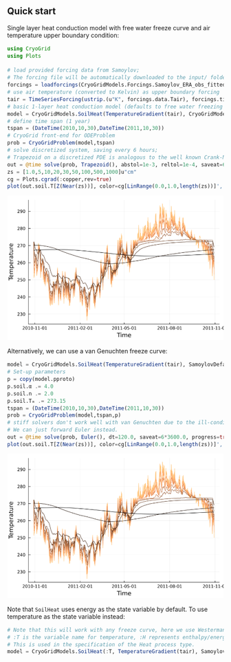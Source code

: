 ## Quick start

Single layer heat conduction model with free water freeze curve and air temperature upper boundary condition:

```julia
using CryoGrid
using Plots

# load provided forcing data from Samoylov;
# The forcing file will be automatically downloaded to the input/ folder if not already present.
forcings = loadforcings(CryoGridModels.Forcings.Samoylov_ERA_obs_fitted_1979_2014_spinup_extended_2044, :Tair => u"°C");
# use air temperature (converted to Kelvin) as upper boundary forcing
tair = TimeSeriesForcing(ustrip.(u"K", forcings.data.Tair), forcings.timestamps, :Tair);
# basic 1-layer heat conduction model (defaults to free water freezing scheme)
model = CryoGridModels.SoilHeat(TemperatureGradient(tair), CryoGridModels.SamoylovDefault)
# define time span (1 year)
tspan = (DateTime(2010,10,30),DateTime(2011,10,30))
# CryoGrid front-end for ODEProblem
prob = CryoGridProblem(model,tspan)
# solve discretized system, saving every 6 hours;
# Trapezoid on a discretized PDE is analogous to the well known Crank-Nicolson method.
out = @time solve(prob, Trapezoid(), abstol=1e-3, reltol=1e-4, saveat=6*3600.0, progress=true) |> CryoGridOutput;
zs = [1.0,5,10,20,30,50,100,500,1000]u"cm"
cg = Plots.cgrad(:copper,rev=true)
plot(out.soil.T[Z(Near(zs))], color=cg[LinRange(0.0,1.0,length(zs))]', ylabel="Temperature", leg=false, dpi=150)
```
![Ts_output_freew](../../res/Ts_H_tair_freeW_2010-2011.png)

Alternatively, we can use a van Genuchten freeze curve:

```julia
model = CryoGridModels.SoilHeat(TemperatureGradient(tair), SamoylovDefault, freezecurve=SFCC(VanGenuchten()))
# Set-up parameters
p = copy(model.pproto)
p.soil.α .= 4.0
p.soil.n .= 2.0
p.soil.Tₘ .= 273.15
tspan = (DateTime(2010,10,30),DateTime(2011,10,30))
prob = CryoGridProblem(model,tspan,p)
# stiff solvers don't work well with van Genuchten due to the ill-conditioned Jacobian;
# We can just forward Euler instead.
out = @time solve(prob, Euler(), dt=120.0, saveat=6*3600.0, progress=true) |> CryoGridOutput;
plot(out.soil.T[Z(Near(zs))], color=cg[LinRange(0.0,1.0,length(zs))]', ylabel="Temperature", leg=false, dpi=150)
```
![Ts_output_vgfc](../../res/Ts_H_tair_vg_2010-2011.png)

Note that `SoilHeat` uses energy as the state variable by default. To use temperature as the state variable instead:

```julia
# Note that this will work with any freeze curve, here we use Westermann (2011).
# :T is the variable name for temperature, :H represents enthalpy/energy.
# This is used in the specification of the Heat process type.
model = CryoGridModels.SoilHeat(:T, TemperatureGradient(tair), SamoylovDefault, freezecurve=SFCC(Westermann()))
```